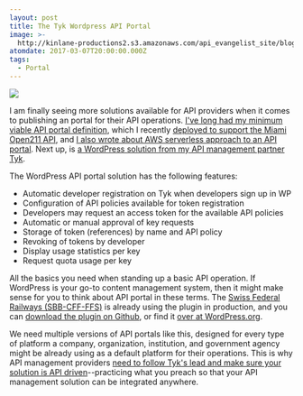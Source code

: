 ```yaml
---
layout: post
title: The Tyk Wordpress API Portal
image: >-
  http://kinlane-productions2.s3.amazonaws.com/api_evangelist_site/blog/screen_shot_2017_03_05_at_6.44.14_pm.png
atomdate: 2017-03-07T20:00:00.000Z
tags:
  - Portal
---
```

[![](http://kinlane-productions2.s3.amazonaws.com/api_evangelist_site/blog/screen_shot_2017_03_05_at_6.44.14_pm.png)](https://opentransportdata.swiss/en/)

I am finally seeing more solutions available for API providers when it comes to publishing an portal for their API operations. [I've long had my minimum viable API portal definition](http://portal.minimum.apievangelist.com/), which I recently [deployed to support the Miami Open211 API](https://apievangelist.com/2017/03/02/my-developer-portal-checklist-for-a-human-services-api/), and [I also wrote about AWS serverless approach to an API portal](http://apievangelist.com/2017/02/28/the-aws-serverless-api-portal/). Next up, is [a WordPress solution from my API management partner Tyk](https://tyk.io/2017/03/01/new-wordpress-api-portal-plugin/).

The WordPress API portal solution has the following features:

*   Automatic developer registration on Tyk when developers sign up in WP
*   Configuration of API policies available for token registration
*   Developers may request an access token for the available API policies
*   Automatic or manual approval of key requests
*   Storage of token (references) by name and API policy
*   Revoking of tokens by developer
*   Display usage statistics per key
*   Request quota usage per key

All the basics you need when standing up a basic API operation. If WordPress is your go-to content management system, then it might make sense for you to think about API portal in these terms. The [Swiss Federal Railways (SBB-CFF-FFS)](https://opentransportdata.swiss/en/) is already using the plugin in production, and you can [download the plugin on Github](https://github.com/liip/wp-tyk-dev-portal), or find it [over at WordPress.org](https://wordpress.org/plugins/tyk-developer-portal/).

We need multiple versions of API portals like this, designed for every type of platform a company, organization, institution, and government agency might be already using as a default platform for their operations. This is why API management providers [need to follow Tyk's lead and make sure your solution is API driven](http://apievangelist.com/2017/02/27/the-api-definition-for-the-tyk-api-gateway/)\--practicing what you preach so that your API management solution can be integrated anywhere.